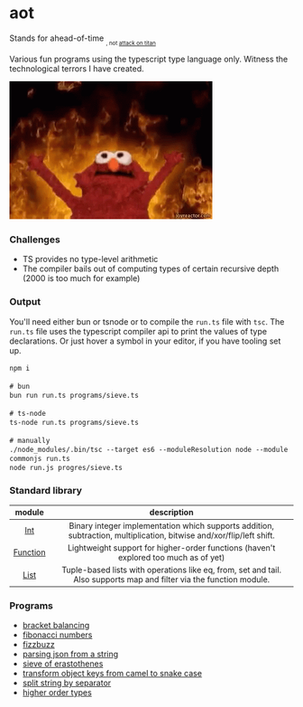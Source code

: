 # aot

Stands for ahead-of-time <sub><sub>, not [attack on titan](https://www.youtube.com/watch?v=StLX4kITjWU)</sub></sub>

Various fun programs using the typescript type language only. Witness the technological terrors I have created.

![me when typescript 4.5 dropped with type instantiation tail recursion optimizations](./best.gif)

### Challenges

- TS provides no type-level arithmetic
- The compiler bails out of computing types of certain recursive depth (2000 is too much for example)

### Output
You'll need either bun or tsnode or to compile the `run.ts` file with `tsc`. The `run.ts` file uses the typescript compiler api to print the values of type declarations. Or just hover a symbol in your editor, if you have tooling set up.

```shell
npm i

# bun
bun run run.ts programs/sieve.ts

# ts-node
ts-node run.ts programs/sieve.ts

# manually
./node_modules/.bin/tsc --target es6 --moduleResolution node --module commonjs run.ts
node run.js progres/sieve.ts
```

### Standard library

|             module             |                                                     description                                                      |
| :----------------------------: | :------------------------------------------------------------------------------------------------------------------: |
|     [Int](./data/Int.ts)      | Binary integer implementation which supports addition, subtraction, multiplication, bitwise and/xor/flip/left shift. |
| [Function](./data/Function.ts) |                 Lightweight support for higher-order functions (haven't explored too much as of yet)                 |
|     [List](./data/List.ts)     | Tuple-based lists with operations like eq, from, set and tail. Also supports map and filter via the function module. |

### Programs

- [bracket balancing](./programs/balance-brackets.ts)
- [fibonacci numbers](./programs/Fibonacci.ts)
- [fizzbuzz](./programs/FizzBuzz.ts)
- [parsing json from a string](./programs/json-parse.ts)
- [sieve of erastothenes](./programs/sieve.ts)
- [transform object keys from camel to snake case](./programs/transform-object-keys.ts)
- [split string by separator](./data/String.ts)
- [higher order types](./programs/FunctionApplication.ts)
